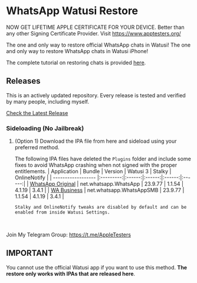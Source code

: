 [original]: https://github.com/iammanpreetsingh/WhatsApp-Watusi-Restore/releases/download/v23.9.77/WhatsAppOriginal_23.9.77_Watusi_1.1.55_Stalky_4.1.19_OnlineNotify_3.4.1_@thisismanpreets_apptesters.org.ipa
[business]: https://github.com/iammanpreetsingh/WhatsApp-Watusi-Restore/releases/download/v23.9.77/WhatsAppBusiness_23.9.77_Watusi_1.1.55_Stalky_4.1.19_OnlineNotify_3.4.1_@thisismanpreets_apptesters.org.ipa

# WhatsApp Watusi Restore

NOW GET LIFETIME APPLE CERTIFICATE FOR YOUR DEVICE. Better than any other Signing Certificate Provider.
Visit https://www.apptesters.org/

The one and only way to restore official WhatsApp chats in Watusi!
The one and only way to restore WhatsApp chats in Watusi iPhone!

The complete tutorial on restoring chats is provided [here](https://bit.ly/Watusi-Manpreet).


## Releases

This is an actively updated repository. Every release is tested and verified by many people, including myself.

[Check the Latest Release](https://github.com/iammanpreetsingh/WhatsApp-Watusi-Restore/releases/latest)

### Sideloading (No Jailbreak)

1. (Option 1) Download the IPA file from here and sideload using your preferred method.

    The following IPA files have deleted the `Plugins` folder and include some fixes to avoid WhatsApp crashing when not signed with the proper entitlements.
    | Application | Bundle | Version | Watusi 3 | Stalky | OnlineNotify |
    | ------------------ |:---------:|:------:|:------:|:------:|:------:|
    | [WhatsApp Original][original] | net.whatsapp.WhatsApp | 23.9.77 | 1.1.54 | 4.1.19 | 3.4.1 |
    | [WA Business][business] | net.whatsapp.WhatsAppSMB | 23.9.77 | 1.1.54 | 4.1.19 | 3.4.1 |

    `Stalky and OnlineNotify tweaks are disabled by default and can be enabled from inside Watusi Settings.`
    
&nbsp;

Join My Telegram Group: https://t.me/AppleTesters 


## IMPORTANT

You cannot use the official Watusi app if you want to use this method. **The restore only works with IPAs that are released here**. 
